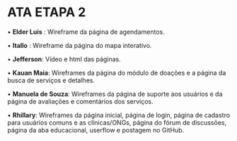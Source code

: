 # ATA ETAPA 2
• **Elder Luis** : Wireframe da página de agendamentos.

• **Itallo** : Wireframe da página do mapa interativo.

• **Jefferson**: Vídeo e html das páginas. 

• **Kauan Maia**: Wireframes da página do módulo de doações e a página da busca de serviços e detalhes.

• **Manuela de Souza**: Wireframes da página de suporte aos usuários e da página de avaliações e comentários dos serviços.

• **Rhillary**: Wireframes da página inicial, página de login, página de cadastro para usuários comuns e as clínicas/ONGs, página do fórum de discussões, página da aba educacional, userflow e postagem no GitHub.

